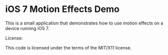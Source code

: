 iOS 7 Motion Effects Demo
=========================

This is a small application that demonstrates how to use motion effects on a device running iOS 7.

License:

This code is licensed under the terms of the MIT/X11 license.